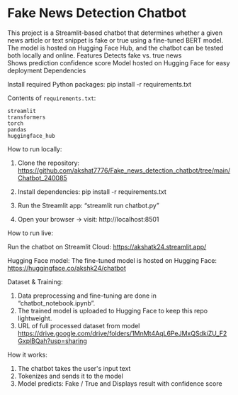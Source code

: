 #  Fake News Detection Chatbot

This project is a Streamlit-based chatbot that determines whether a given news article or text snippet is fake or true using a fine-tuned BERT model.
The model is hosted on Hugging Face Hub, and the chatbot can be tested both locally and online.
Features
Detects fake vs. true news  
Shows prediction confidence score
Model hosted on Hugging Face for easy deployment
Dependencies

Install required Python packages:
pip install -r requirements.txt


Contents of `requirements.txt`:
```
streamlit
transformers
torch
pandas
huggingface_hub
```


How to run locally:

1. Clone the repository: https://github.com/akshat7776/Fake_news_detection_chatbot/tree/main/Chatbot_240085

2. Install dependencies:
pip install -r requirements.txt

3. Run the Streamlit app:
“streamlit run chatbot.py”

4. Open your browser → visit: http://localhost:8501

How to run live:

Run  the chatbot on Streamlit Cloud: https://akshatk24.streamlit.app/

Hugging Face model:
The fine-tuned model is hosted on Hugging Face: https://huggingface.co/akshk24/chatbot

Dataset & Training:
1. Data preprocessing and fine-tuning are done in  “chatbot_notebook.ipynb”.
2. The trained model is uploaded to Hugging Face to keep this repo lightweight.
3. URL of full processed dataset from model https://drive.google.com/drive/folders/1MnMt4AqL6PeJMxQSdkiZU_F2GxplBQah?usp=sharing


How it works: 
1. The chatbot takes the user's input text
2. Tokenizes and sends it to the model 
3. Model predicts: Fake / True and Displays result with confidence score
